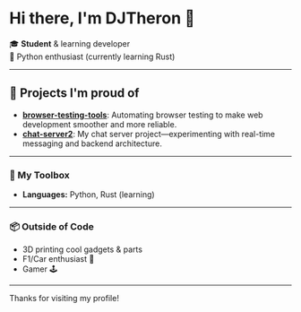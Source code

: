 # Hi there, I'm DJTheron 👋

🎓 **Student** & learning developer  
🐍 Python enthusiast (currently learning Rust)  

---

## 🚀 Projects I'm proud of

- [**browser-testing-tools**](https://github.com/DJTheron/browser-testing-tools): Automating browser testing to make web development smoother and more reliable.
- [**chat-server2**](https://github.com/DJTheron/chat-server): My chat server project—experimenting with real-time messaging and backend architecture.

---

### 🧰 My Toolbox

- **Languages:** Python, Rust (learning)
---

### 📦 Outside of Code

- 3D printing cool gadgets & parts
- F1/Car enthusiast 🚗
- Gamer 🕹️

---

<!--
**DJs Motto:** Keep building, keep learning!
-->

Thanks for visiting my profile!
